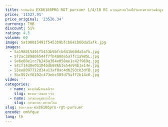 ```yaml
---
title: รถหัดเดิน EX86180PRO RGT pursuer 1/4/10 RC ควบคุมระยะไกลโปรแกรมรวบรวมข้อมูลสี่ล้อสะพานปีนยานพาหนะสำหรับเด็กวันของเด็ก
price: '11527.91'
price_original: '23526.34'
currency: THB
discount: 51%
rating: 4.5
volume: 69
image: Sa198015491f5453b9bfcb641b60da5afk.jpg
images:
  - Sa198015491f5453b9bfcb641b60da5afk.jpg
  - S72ac389006544f7fb408de5a7fc1a985L.jpg
  - Se6e88e1cc7b246a384e058ae1c42f969q.jpg
  - S4cf14d8e0b184bdb886b3e54e94b1e14e.jpg
  - S3ee8097712d14a13af0ac4db293cb3dfB.jpg
  - Sbc952cf8102c473ebc585d75aff2b14c0.jpg
video: ''
categories:
  - name: ของเล่น&งานอดิเรก
    slug: ของเล-งานอด-เรก
  - name: การควบคุมระยะไกล
    slug: การควบค-มระยะไกล
slug: รถห-ดเด-ex86180pro-rgt-pursuer
encode: omhYque
lang: th
---
```

  